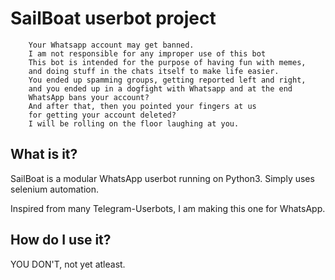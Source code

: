 # SailBoat userbot project



```
    Your Whatsapp account may get banned.
    I am not responsible for any improper use of this bot
    This bot is intended for the purpose of having fun with memes,
    and doing stuff in the chats itself to make life easier.
    You ended up spamming groups, getting reported left and right,
    and you ended up in a dogfight with Whatsapp and at the end
    WhatsApp bans your account?
    And after that, then you pointed your fingers at us
    for getting your account deleted?
    I will be rolling on the floor laughing at you.
```

## What is it?

SailBoat is a modular WhatsApp userbot running on Python3.
Simply uses selenium automation.

Inspired from many Telegram-Userbots, I am making this one for WhatsApp.

## How do I use it?

YOU DON'T, not yet atleast.
